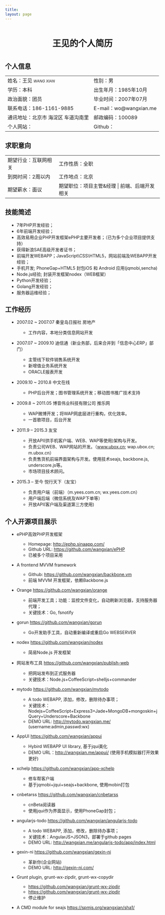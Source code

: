 ```yaml
---
title:
layout: page
---
```


<style>
td em { font-size: 12px;}
.spt { clear: both; height: 10px; }
ul > li { margin-left: 1em; }
</style>
<h1 style="margin:50px 0 40px 0;font-size:28px; text-align:center;">王见的个人简历</h1>

## 个人信息

<table width="100%">
  <tr>
    <td>姓名：王见 <em>WANG XIAN</em></td>
    <td>性别：男</td>
  </tr>
  <tr>
  	<td>学历：本科</td>
    <td>出生年月：1985年10月</td>
  </tr>
  <tr>
    <td>政治面貌：团员</td>
    <td>毕业时间：2007年07月</td>
  </tr>
  <tr>
    <td>联系电话：186-1161-9885</td>
    <td>E-mail：wo@wangxian.me</td>
  </tr>
  <tr>
    <td>通讯地址：北京市 海淀区 车道沟南里</td>
    <td>邮政编码：100089</td>
  </tr>
  <tr>
    <td>个人网站：<http://wangxian.me></td>
    <td>Github：<http://github.com/wangxian></td>
  </tr>
</table>

## 求职意向
<table width="100%">
  <tr>
    <td>期望行业：互联网相关</td>
    <td>工作性质：全职</td>
  </tr>
  <tr>
    <td>到岗时间：2周以内</td>
    <td>工作地点：北京</td>
  </tr>
  <tr>
    <td>期望薪水：面议 </td>
    <td>期望职位：项目主管&amp;经理 | 前端、后端开发相关</td>
  </tr>
</table>


## 技能简述

- 7年PHP开发经验；
- 6年前端开发经验；
- 高效易用企业PHP开发框架ePHP主要开发者；（已为多个企业项目提供支持）
- 获得新浪SAE高级开发者证书；
- 前端开发WEBAPP；JavaScript\CSS\HTML5，网站前端及WEBAPP开发经验；
- 手机开发; PhoneGap+HTML5 封包iOS 和 Android 应用(jqmobi,sencha)
- Node.js经验; 封装开发框架nodex（WEB框架）
- Python开发经验；
- Golang开发经验；
- 服务器运维经验；

## 工作经历

+ 2007.02 ~ 2007.07 秦皇岛日报社 房地产
  - 工作内容，本地分类信息网站开发

+ 2007.07 ~ 2009.10 迪信通（新业务部，后来合并到「信息中心ERP」部门）
  - 主管线下软件销售系统开发
  - 新增值业务系统开发
  - ORACLE报表开发

+ 2009.10 ~ 2010.8 中文在线
  - PHP后台开发；图书管理系统开发；移动图书推广技术支持

+ 2009.8 ~ 2011.05 博音伟业科技有限公司 推乐网
  - WAP微博开发；将WAP网底层进行重构，优化效率。
  - 一首歌项目，后台开发

+ 2011.9 – 2015.3 友宝
  - 开放API(供手机客户端、WEB、WAP等使用)架构与开发。
  - 负责公司WEB、WAP网站的开发。（www.ubox.cn; wap.ubox.cn; m.ubox.cn）
  - 负责售货机前端界面架构与开发。使用技术seajs, backbone.js, underscore.js等。
  - 市场项目技术顾问。

+ 2015.3 – 至今 悦行天下（友宝）
  - 负责用户端（前端）（m.yees.com.cn; wx.yees.com.cn）
  - 用户端后端（微信系统及WAP下单等）
  - 开放API(客户端及渠道第三方使用)

## 个人开源项目展示

+ ePHP高效PHP开发框架
  - Homepage: <http://ephp.sinaapp.com/>
  - Github URL: <https://github.com/wangxian/ePHP>
  - 已被多个项目采用

+ A frontend MVVM framework
  - Github: <https://github.com/wangxian/backbone.vm>
  - 前端 MVVM 开发框架，依赖Backbone.js

+ Orange <https://github.com/wangxian/orange>
  - 前端开发工具；功能：监控文件变化，自动刷新浏览器，支持服务器代理；
  - 关键技术：Go, fsnotify

+ gorun <https://github.com/wangxian/gorun>
  - Go开发助手工具，自动重新编译或重启Go WEBSERVER

+ nodex <https://github.com/wangxian/nodex>
  - 简易Node.js 开发框架

+ 网站发布工具 <https://github.com/wangxian/publish-web>
  - 把网站发布到正式服务器
  - 关键技术：Node.js+CoffeeScript+shelljs+commander

+ mytodo <https://github.com/wangxian/mytodo>
  - A todo WEBAPP, 添加，修改，删除待办事项；
  - 关键技术：Nodejs+CoffeeScript+Express3+Jade+MongoDB+mongoskin+jQuery+Underscore+Backbone
  - DEMO URL: <http://mytodo.wangxian.me/> (username:admin,passwd:wx)

+ AppUI <https://github.com/wangxian/appui>
  - Hybird WEBAPP UI library, 基于jqui美化
  - DEMO URL：<http://wangxian.me/appui/> (使用手机模拟器打开效果更好)

+ xchelp <https://github.com/wangxian/app-xchelp>
  - 修车帮客户端
  - 基于jqmobi+jqui+seajs+backbone, 使用mobin打包

+ cnbetarss <https://github.com/wangxian/cnbetarss>
  - cnBeta阅读器
  - 使用jqui作为界面显示，使用PhoneGap封包；

+ angularjs-todo <https://github.com/wangxian/angularjs-todo>
  - A todo WEBAPP, 添加，修改，删除待办事项；
  - 关键技术：AngularJS+JSON3，部署于github pages
  - DEMO URL: <http://wangxian.me/angularjs-todo/app/index.html>

+ gexin-ni <https://github.com/wangxian/gexin-ni>
  - 革新你(企业网站)
  - DEMO URL: <http://gexin-ni.com/>

+ Grunt plugin, grunt-wx-zipdir, grunt-wx-copydir
  - <https://github.com/wangxian/grunt-wx-zipdir>
  - <https://github.com/wangxian/grunt-wx-zipdir>
  - 停止维护

+ A CMD module for seajs <https://spmjs.org/wangxian/sha1/>





